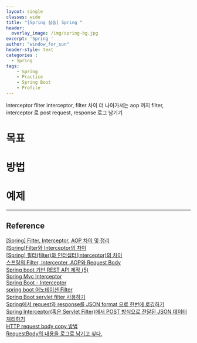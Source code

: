 ```yaml
--- 
layout: single
classes: wide
title: "[Spring 실습] Spring "
header:
  overlay_image: /img/spring-bg.jpg
excerpt: 'Spring '
author: "window_for_sun"
header-style: text
categories :
  - Spring
tags:
    - Spring
    - Practice
    - Spring Boot
    - Profile
---  
```


interceptor
filter
interceptor, filter 차이 더 나아가서는 aop 까지
filter, interceptor 로 post request, response 로그 남기기

# 목표

# 방법

# 예제
	
---
## Reference
[ [Spring] Filter, Interceptor, AOP 차이 및 정리](https://goddaehee.tistory.com/154)  
[(Spring)Filter와 Interceptor의 차이](https://supawer0728.github.io/2018/04/04/spring-filter-interceptor/)  
[[Spring] 필터(filter)와 인터셉터(interceptor)의 차이](https://cornswrold.tistory.com/56)  
[스프링의 Filter, Intercepter, AOP와 Request Body](https://deepweller.tistory.com/29)  
[Spring boot 기반 REST API 제작 (5)](https://medium.com/@devAsterisk/spring-boot-%EA%B8%B0%EB%B0%98-rest-api-%EC%A0%9C%EC%9E%91-5-bd1b4f0e4680)  
[Spring Mvc Interceptor](https://heowc.dev/2018/02/06/spring-boot-interceptor/)  
[Spring Boot - Interceptor](https://doublesprogramming.tistory.com/210)  
[spring boot 어노테이션 Filter](https://newvid.tistory.com/entry/spring-boot-%EC%96%B4%EB%85%B8%ED%85%8C%EC%9D%B4%EC%85%98-Filter)  
[Spring Boot servlet filter 사용하기](https://luvstudy.tistory.com/79)  
[Spring에서 request와 response를 JSON format 으로 한번에 로깅하기](https://preamtree.tistory.com/160)  
[Spring Interceptor(혹은 Servlet Filter)에서 POST 방식으로 전달된 JSON 데이터 처리하기](https://meetup.toast.com/posts/44)  
[HTTP request body copy 방법](https://lng1982.tistory.com/194)  
[RequestBody의 내용을 로그로 남기고 싶다.](https://singun.github.io/2017/02/04/logging-requestbody/)  